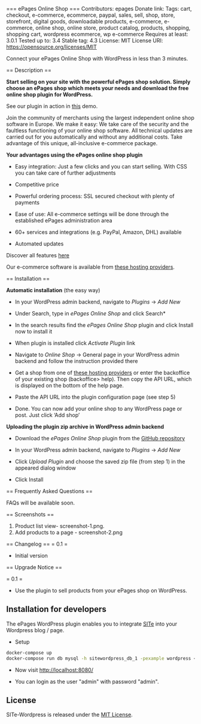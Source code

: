 === ePages Online Shop ===
Contributors: epages
Donate link: 
Tags: cart, checkout, e-commerce, ecommerce, paypal, sales, sell, shop, store, storefront, digital goods, downloadable products, e-commerce, e-commerce, online shop, online store, product catalog, products, shopping, shopping cart, wordpress ecommerce, wp e-commerce
Requires at least: 3.0.1
Tested up to: 3.4
Stable tag: 4.3
License: MIT
License URI: https://opensource.org/licenses/MIT 

Connect your ePages Online Shop with WordPress in less than 3 minutes.

== Description ==

**Start selling on your site with the powerful ePages shop solution. Simply choose an ePages shop which meets your needs and download the free online shop plugin for WordPress.**

See our plugin in action in [this](http://wordpress.epages.com/more-products/ "Demo") demo.

Join the community of merchants using the largest independent online shop software in Europe. We make it easy: We take care of the security and the faultless functioning of your online shop software. All technical updates are carried out for you automatically and without any additional costs. Take advantage of this unique, all-inclusive e-commerce package.

**Your advantages using the ePages online shop plugin**

* Easy integration: Just a few clicks and you can start selling. With CSS you can take care of further adjustments

* Competitive price

* Powerful ordering process: SSL secured checkout with plenty of payments

* Ease of use: All e-commerce settings will be done through the established ePages administration area

* 60+ services and integrations (e.g. PayPal, Amazon, DHL) available

* Automated updates

Discover all features [here](http://www.epages.com/en/features/ "All features")

Our e-commerce software is available from [these hosting providers](http://www.epages.com/en/partner/provider/ "Hosting providers").

== Installation ==

**Automatic installation** (the easy way)

* In your WordPress admin backend, navigate to *Plugins* → *Add New*

* Under Search, type in *ePages Online Shop* and click Search*

* In the search results find the *ePages Online Shop* plugin and click Install now to install it

* When plugin is installed click *Activate Plugin* link

* Navigate to *Online Shop* → General page in your WordPress admin backend and follow the instruction provided there

* Get a shop from one of [these hosting providers](http://www.epages.com/en/partner/provider/ "Hosting providers") or enter the backoffice of your existing shop (backoffice> help). Then copy the API URL, which is displayed on the bottom of the help page. 

* Paste the API URL into the plugin configuration page (see step 5)

* Done. You can now add your online shop to any WordPress page or post. Just click ‘Add shop’

**Uploading the plugin zip archive in WordPress admin backend**

* Download the *ePages Online Shop* plugin from the [GitHub repository](https://github.com/ePages-de/ePages-wordpress-plugin "Download")

* In your WordPress admin backend, navigate to *Plugins* → *Add New*

* Click *Upload Plugin* and choose the saved zip file (from step 1) in the appeared dialog window

* Click Install

== Frequently Asked Questions ==

FAQs will be available soon.

== Screenshots ==

1. Product list view- screenshot-1.png. 
2. Add products to a page - screenshot-2.png

== Changelog ==
= 0.1 =
* Initial version


== Upgrade Notice ==

= 0.1 =
* Use the plugin to sell products from your ePages shop on WordPress.

## Installation for developers
The ePages WordPress plugin enables you to integrate [SITe](https://github.com/ePages-de/site) into your Wordpress blog / page.

  - Setup

  ```bash
  docker-compose up
  docker-compose run db mysql -h sitewordpress_db_1 -pexample wordpress < db.sql
  ```

  - Now visit [http://localhost:8080/](http://localhost:8080/)

  - You can login as the user "admin" with password "admin".



## License
SITe-Wordpress is released under the [MIT License](http://opensource.org/licenses/MIT).
